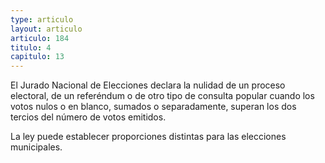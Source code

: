 ```yaml
---
type: articulo
layout: articulo
articulo: 184
titulo: 4
capitulo: 13
---
```

El Jurado Nacional de Elecciones declara la nulidad de un proceso electoral, de un referéndum o de otro tipo de consulta popular cuando los votos nulos o en blanco, sumados o separadamente, superan los dos tercios del número de votos emitidos.

La ley puede establecer proporciones distintas para las elecciones municipales.